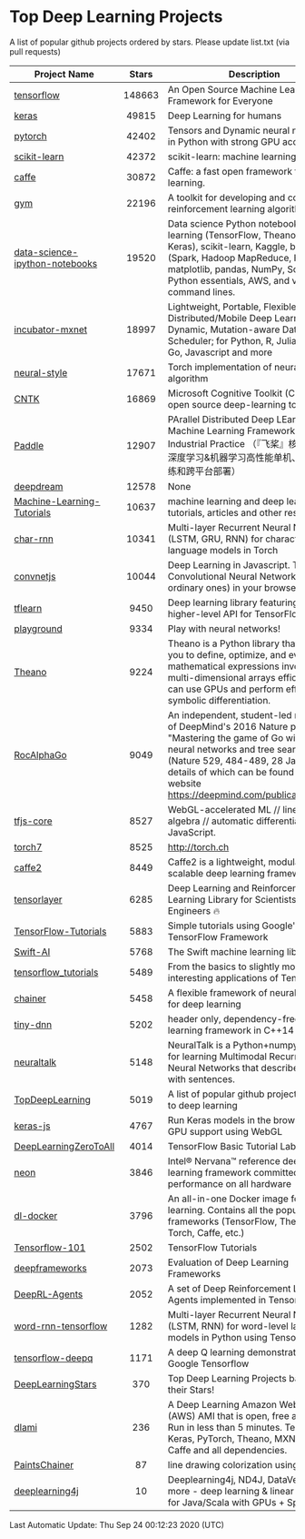 # Top Deep Learning Projects
A list of popular github projects ordered by stars.
Please update list.txt (via pull requests)

|Project Name| Stars | Description |
| ---------- |:-----:| ----------- |
| [tensorflow](https://github.com/tensorflow/tensorflow) | 148663 | An Open Source Machine Learning Framework for Everyone |
| [keras](https://github.com/keras-team/keras) | 49815 | Deep Learning for humans |
| [pytorch](https://github.com/pytorch/pytorch) | 42402 | Tensors and Dynamic neural networks in Python with strong GPU acceleration |
| [scikit-learn](https://github.com/scikit-learn/scikit-learn) | 42372 | scikit-learn: machine learning in Python |
| [caffe](https://github.com/BVLC/caffe) | 30872 | Caffe: a fast open framework for deep learning. |
| [gym](https://github.com/openai/gym) | 22196 | A toolkit for developing and comparing reinforcement learning algorithms. |
| [data-science-ipython-notebooks](https://github.com/donnemartin/data-science-ipython-notebooks) | 19520 | Data science Python notebooks: Deep learning (TensorFlow, Theano, Caffe, Keras), scikit-learn, Kaggle, big data (Spark, Hadoop MapReduce, HDFS), matplotlib, pandas, NumPy, SciPy, Python essentials, AWS, and various command lines. |
| [incubator-mxnet](https://github.com/apache/incubator-mxnet) | 18997 | Lightweight, Portable, Flexible Distributed/Mobile Deep Learning with Dynamic, Mutation-aware Dataflow Dep Scheduler; for Python, R, Julia, Scala, Go, Javascript and more |
| [neural-style](https://github.com/jcjohnson/neural-style) | 17671 | Torch implementation of neural style algorithm |
| [CNTK](https://github.com/microsoft/CNTK) | 16869 | Microsoft Cognitive Toolkit (CNTK), an open source deep-learning toolkit |
| [Paddle](https://github.com/PaddlePaddle/Paddle) | 12907 | PArallel Distributed Deep LEarning: Machine Learning Framework from Industrial Practice （『飞桨』核心框架，深度学习&机器学习高性能单机、分布式训练和跨平台部署） |
| [deepdream](https://github.com/google/deepdream) | 12578 | None |
| [Machine-Learning-Tutorials](https://github.com/ujjwalkarn/Machine-Learning-Tutorials) | 10637 | machine learning and deep learning tutorials, articles and other resources  |
| [char-rnn](https://github.com/karpathy/char-rnn) | 10341 | Multi-layer Recurrent Neural Networks (LSTM, GRU, RNN) for character-level language models in Torch |
| [convnetjs](https://github.com/karpathy/convnetjs) | 10044 | Deep Learning in Javascript. Train Convolutional Neural Networks (or ordinary ones) in your browser. |
| [tflearn](https://github.com/tflearn/tflearn) | 9450 | Deep learning library featuring a higher-level API for TensorFlow. |
| [playground](https://github.com/tensorflow/playground) | 9334 | Play with neural networks! |
| [Theano](https://github.com/Theano/Theano) | 9224 | Theano is a Python library that allows you to define, optimize, and evaluate mathematical expressions involving multi-dimensional arrays efficiently. It can use GPUs and perform efficient symbolic differentiation. |
| [RocAlphaGo](https://github.com/Rochester-NRT/RocAlphaGo) | 9049 | An independent, student-led replication of DeepMind's 2016 Nature publication, "Mastering the game of Go with deep neural networks and tree search" (Nature 529, 484-489, 28 Jan 2016), details of which can be found on their website https://deepmind.com/publications.html. |
| [tfjs-core](https://github.com/tensorflow/tfjs-core) | 8527 | WebGL-accelerated ML // linear algebra // automatic differentiation for JavaScript. |
| [torch7](https://github.com/torch/torch7) | 8525 | http://torch.ch |
| [caffe2](https://github.com/facebookarchive/caffe2) | 8449 | Caffe2 is a lightweight, modular, and scalable deep learning framework. |
| [tensorlayer](https://github.com/tensorlayer/tensorlayer) | 6285 | Deep Learning and Reinforcement Learning Library for Scientists and Engineers 🔥 |
| [TensorFlow-Tutorials](https://github.com/nlintz/TensorFlow-Tutorials) | 5883 | Simple tutorials using Google's TensorFlow Framework |
| [Swift-AI](https://github.com/Swift-AI/Swift-AI) | 5768 | The Swift machine learning library. |
| [tensorflow_tutorials](https://github.com/pkmital/tensorflow_tutorials) | 5489 | From the basics to slightly more interesting applications of Tensorflow |
| [chainer](https://github.com/chainer/chainer) | 5458 | A flexible framework of neural networks for deep learning |
| [tiny-dnn](https://github.com/tiny-dnn/tiny-dnn) | 5202 | header only, dependency-free deep learning framework in C++14 |
| [neuraltalk](https://github.com/karpathy/neuraltalk) | 5148 | NeuralTalk is a Python+numpy project for learning Multimodal Recurrent Neural Networks that describe images with sentences. |
| [TopDeepLearning](https://github.com/aymericdamien/TopDeepLearning) | 5019 | A list of popular github projects related to deep learning |
| [keras-js](https://github.com/transcranial/keras-js) | 4767 | Run Keras models in the browser, with GPU support using WebGL |
| [DeepLearningZeroToAll](https://github.com/hunkim/DeepLearningZeroToAll) | 4014 | TensorFlow Basic Tutorial Labs |
| [neon](https://github.com/NervanaSystems/neon) | 3846 | Intel® Nervana™ reference deep learning framework committed to best performance on all hardware |
| [dl-docker](https://github.com/floydhub/dl-docker) | 3796 | An all-in-one Docker image for deep learning. Contains all the popular DL frameworks (TensorFlow, Theano, Torch, Caffe, etc.) |
| [Tensorflow-101](https://github.com/sjchoi86/Tensorflow-101) | 2502 | TensorFlow Tutorials |
| [deepframeworks](https://github.com/zer0n/deepframeworks) | 2073 | Evaluation of Deep Learning Frameworks |
| [DeepRL-Agents](https://github.com/awjuliani/DeepRL-Agents) | 2052 | A set of Deep Reinforcement Learning Agents implemented in Tensorflow. |
| [word-rnn-tensorflow](https://github.com/hunkim/word-rnn-tensorflow) | 1282 | Multi-layer Recurrent Neural Networks (LSTM, RNN) for word-level language models in Python using TensorFlow. |
| [tensorflow-deepq](https://github.com/siemanko/tensorflow-deepq) | 1171 | A deep Q learning demonstration using Google Tensorflow |
| [DeepLearningStars](https://github.com/hunkim/DeepLearningStars) | 370 | Top Deep Learning Projects based on their Stars! |
| [dlami](https://github.com/ritchieng/dlami) | 236 | A Deep Learning Amazon Web Service (AWS) AMI that is open, free and works. Run in less than 5 minutes. TensorFlow, Keras, PyTorch, Theano, MXNet, CNTK, Caffe and all dependencies. |
| [PaintsChainer](https://github.com/taizan/PaintsChainer) | 87 | line drawing colorization using chainer |
| [deeplearning4j](https://github.com/deeplearning4j/deeplearning4j) | 10 | Deeplearning4j, ND4J, DataVec and more - deep learning & linear algebra for Java/Scala with GPUs + Spark |

Last Automatic Update: Thu Sep 24 00:12:23 2020 (UTC)
